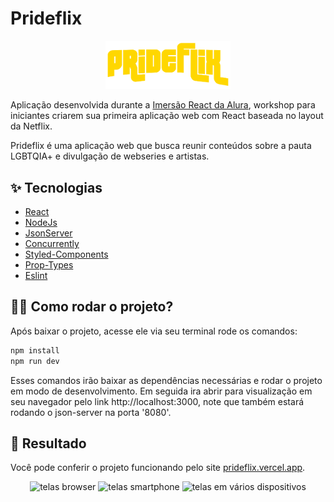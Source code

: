 # Prideflix

<p align="center">
  <img alt="Logo do projeto" width="200px" src="https://raw.githubusercontent.com/K0rgana/prideflix/master/src/assets/img/Logo.png" />
</p>

Aplicação desenvolvida durante a [Imersão React da Alura](https://www.alura.com.br/imersao-react/), workshop para iniciantes criarem sua primeira aplicação web com React baseada no layout da Netflix.

Prideflix é uma aplicação web que busca reunir conteúdos sobre a pauta LGBTQIA+ e divulgação de webseries e artistas.

## :sparkles: Tecnologias

- [React](https://pt-br.reactjs.org)
- [NodeJs](https://nodejs.org/en)
- [JsonServer](https://github.com/typicode/json-server)
- [Concurrently](https://github.com/kimmobrunfeldt/concurrently)
- [Styled-Components](https://github.com/styled-components/styled-components)
- [Prop-Types](https://github.com/facebook/prop-types)
- [Eslint](https://www.npmjs.com/package/eslint)


## :rainbow_flag: Como rodar o projeto?

Após baixar o projeto, acesse ele via seu terminal rode os comandos:

```sh
npm install
npm run dev
```
Esses comandos irão baixar as dependências necessárias e rodar o projeto em modo de desenvolvimento.
Em seguida ira abrir para visualização em seu navegador pelo link http://localhost:3000, note que também estará rodando o json-server na porta '8080'.

## :rainbow: Resultado
Você pode conferir o projeto funcionando pelo site [prideflix.vercel.app](https://prideflix.vercel.app).

<p align="center">
  <img alt="telas browser" width="200px" src="https://imgur.com/FmFy7pE.png" />
  <img alt="telas smartphone" width="200px" src="https://imgur.com/S1X0SUn.png" />
  <img alt="telas em vários dispositivos" width="450px" src="https://imgur.com/MiuFeCl.png" />
</p>
